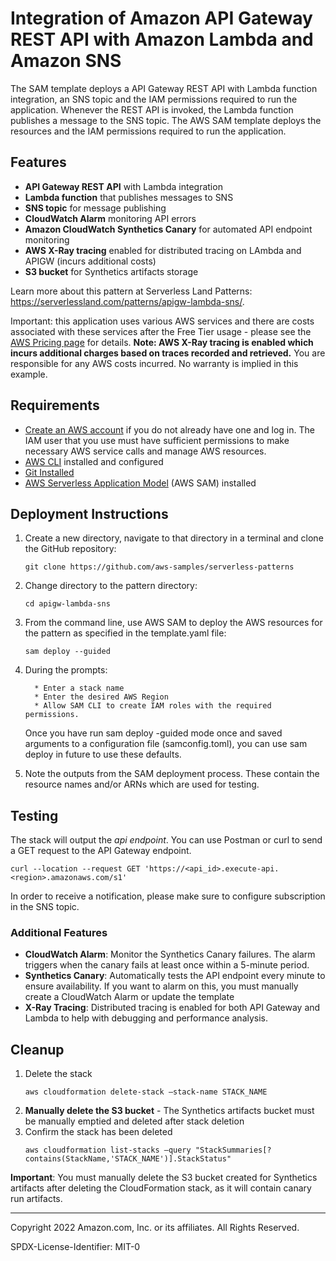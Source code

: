 # Integration of Amazon API Gateway REST API with Amazon Lambda and Amazon SNS

The SAM template deploys a API Gateway REST API with Lambda function integration, an SNS topic and the IAM permissions required to run the application. Whenever the REST API is invoked, the Lambda function publishes a message to the SNS topic. The AWS SAM template deploys the resources and the IAM permissions required to run the application.

## Features

- **API Gateway REST API** with Lambda integration
- **Lambda function** that publishes messages to SNS
- **SNS topic** for message publishing
- **CloudWatch Alarm** monitoring API errors
- **Amazon CloudWatch Synthetics Canary** for automated API endpoint monitoring
- **AWS X-Ray tracing** enabled for distributed tracing on LAmbda and APIGW (incurs additional costs)
- **S3 bucket** for Synthetics artifacts storage

Learn more about this pattern at Serverless Land Patterns: https://serverlessland.com/patterns/apigw-lambda-sns/.

Important: this application uses various AWS services and there are costs associated with these services after the Free Tier usage - please see the [AWS Pricing page](https://aws.amazon.com/pricing/) for details. **Note: AWS X-Ray tracing is enabled which incurs additional charges based on traces recorded and retrieved.** You are responsible for any AWS costs incurred. No warranty is implied in this example.

## Requirements

* [Create an AWS account](https://portal.aws.amazon.com/gp/aws/developer/registration/index.html) if you do not already have one and log in. The IAM user that you use must have sufficient permissions to make necessary AWS service calls and manage AWS resources.
* [AWS CLI](https://docs.aws.amazon.com/cli/latest/userguide/install-cliv2.html) installed and configured
* [Git Installed](https://git-scm.com/book/en/v2/Getting-Started-Installing-Git)
* [AWS Serverless Application Model](https://docs.aws.amazon.com/serverless-application-model/latest/developerguide/serverless-sam-cli-install.html) (AWS SAM) installed

## Deployment Instructions


1. Create a new directory, navigate to that directory in a terminal and clone the GitHub repository:
    ``` 
    git clone https://github.com/aws-samples/serverless-patterns
    ``` 
    
2. Change directory to the pattern directory:
    ``` 
    cd apigw-lambda-sns
    ``` 
3. From the command line, use AWS SAM to deploy the AWS resources for the pattern as specified in the template.yaml file:
    ``` 
    sam deploy --guided
    ``` 
4. During the prompts:
    
         * Enter a stack name
         * Enter the desired AWS Region
         * Allow SAM CLI to create IAM roles with the required permissions.
    
    Once you have run sam deploy -guided mode once and saved arguments to a configuration file (samconfig.toml), you can use sam deploy in future to use these defaults.
    
5. Note the outputs from the SAM deployment process. These contain the resource names and/or ARNs which are used for testing.
    

## Testing

The stack will output the *api endpoint*. You can use Postman or curl to send a GET request to the API Gateway endpoint.

```
curl --location --request GET 'https://<api_id>.execute-api.<region>.amazonaws.com/s1'
```
In order to receive a notification, please make sure to configure subscription in the SNS topic.

### Additional Features

- **CloudWatch Alarm**: Monitor the Synthetics Canary failures. The alarm triggers when the canary fails at least once within a 5-minute period.
- **Synthetics Canary**: Automatically tests the API endpoint every minute to ensure availability. If you want to alarm on this, you must manually create a CloudWatch Alarm or update the template
- **X-Ray Tracing**: Distributed tracing is enabled for both API Gateway and Lambda to help with debugging and performance analysis.


## Cleanup

1. Delete the stack 
    ```
    aws cloudformation delete-stack —stack-name STACK_NAME
    ```
2. **Manually delete the S3 bucket** - The Synthetics artifacts bucket must be manually emptied and deleted after stack deletion
3. Confirm the stack has been deleted 
    ```
    aws cloudformation list-stacks —query "StackSummaries[?contains(StackName,'STACK_NAME')].StackStatus"
    ```

**Important**: You must manually delete the S3 bucket created for Synthetics artifacts after deleting the CloudFormation stack, as it will contain canary run artifacts.

----
Copyright 2022 Amazon.com, Inc. or its affiliates. All Rights Reserved.

SPDX-License-Identifier: MIT-0
